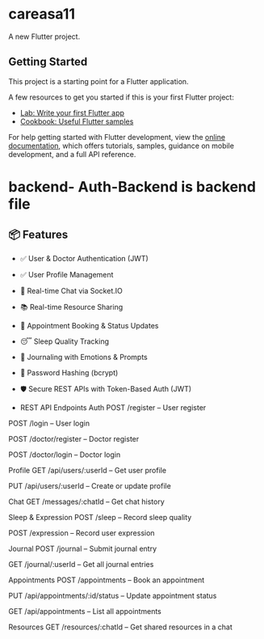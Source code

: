 # careasa11

A new Flutter project.

## Getting Started

This project is a starting point for a Flutter application.

A few resources to get you started if this is your first Flutter project:

- [Lab: Write your first Flutter app](https://docs.flutter.dev/get-started/codelab)
- [Cookbook: Useful Flutter samples](https://docs.flutter.dev/cookbook)

For help getting started with Flutter development, view the
[online documentation](https://docs.flutter.dev/), which offers tutorials,
samples, guidance on mobile development, and a full API reference.

# backend- Auth-Backend is backend file
## 📦 Features

- ✅ User & Doctor Authentication (JWT)
- ✅ User Profile Management
- 💬 Real-time Chat via Socket.IO
- 📚 Real-time Resource Sharing
- 📅 Appointment Booking & Status Updates
- 😴 Sleep Quality Tracking
- 📓 Journaling with Emotions & Prompts
- 🔐 Password Hashing (bcrypt)
- 🛡️ Secure REST APIs with Token-Based Auth (JWT)

-  REST API Endpoints
Auth
POST /register – User register

POST /login – User login

POST /doctor/register – Doctor register

POST /doctor/login – Doctor login

Profile
GET /api/users/:userId – Get user profile

PUT /api/users/:userId – Create or update profile

Chat
GET /messages/:chatId – Get chat history

Sleep & Expression
POST /sleep – Record sleep quality

POST /expression – Record user expression

Journal
POST /journal – Submit journal entry

GET /journal/:userId – Get all journal entries

Appointments
POST /appointments – Book an appointment

PUT /api/appointments/:id/status – Update appointment status

GET /api/appointments – List all appointments

Resources
GET /resources/:chatId – Get shared resources in a chat
